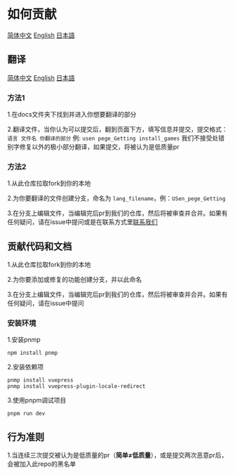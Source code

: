 # 如何贡献

[简体中文]() [English]() [日本語]()

## 翻译

<!--如果这里还没有你想要翻译的语言，请提出issue，我们会添加该语言-->
[简体中文]() [English](./github/contributing/CONTRIBUTING_EN#translation) [日本語](./github/contributing/CONTRIBUTING_JP.md)

### 方法1

1.在docs文件夹下找到并进入你想要翻译的部分

2.翻译文件，当你认为可以提交后，翻到页面下方，填写信息并提交，提交格式：`语言 文件名 你翻译的部分` 例: `usen pege_Getting install_games`  我们不接受处错别字修复以外的极小部分翻译，如果提交，将被认为是低质量pr

### 方法2

1.从此仓库拉取fork到你的本地

2.为你要翻译的文件创建分支，命名为 `lang_filename`，例：`USen_pege_Getting`

3.在分支上编辑文件，当编辑完后pr到我们的仓库，然后将被审查并合并。如果有任何疑问，请在issue中提问或是在联系方式里[联系我们]()


## 贡献代码和文档


1.从此仓库拉取fork到你的本地

2.为你要添加或修复的功能创建分支，并以此命名

3.在分支上编辑文件，当编辑完后pr到我们的仓库，然后将被审查并合并。如果有任何疑问，请在issue中提问

### 安装环境

1.安装pnmp

```
npm install pnmp
```

2.安装依赖项

```
pnmp install vuepress
pnmp install vuepress-plugin-locale-redirect
```

3.使用pnpm调试项目

```
pnpm run dev
```

## 行为准则

1.当连续三次提交被认为是低质量的pr（**简单≠低质量**），或是提交两次恶意pr后，会被加入此repo的黑名单

